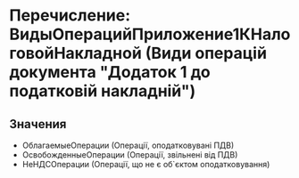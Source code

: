 ﻿# Перечисление: ВидыОперацийПриложение1КНалоговойНакладной (Види операцій документа "Додаток 1 до податковій накладній")

## Значения

- ОблагаемыеОперации (Операції, оподатковувані ПДВ)
- ОсвобожденныеОперации (Операції, звільнені від ПДВ)
- НеНДСОперации (Операції, що не є об`єктом оподатковування)

